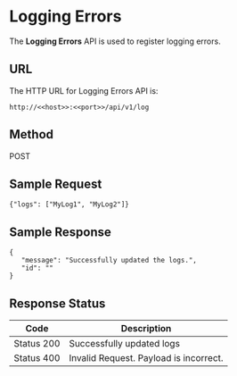                            


Logging Errors
==============

The **Logging Errors** API is used to register logging errors.

URL
---

The HTTP URL for Logging Errors API is:

```
http://<<host>>:<<port>>/api/v1/log
```

Method
------

POST

Sample Request
--------------

```
{"logs": ["MyLog1", "MyLog2"]}
```

Sample Response
---------------

```
{  
   "message": "Successfully updated the logs.",  
   "id": ""  
}  

```

Response Status
---------------

  
| Code | Description |
| --- | --- |
| Status 200 | Successfully updated logs |
| Status 400 | Invalid Request. Payload is incorrect. |
